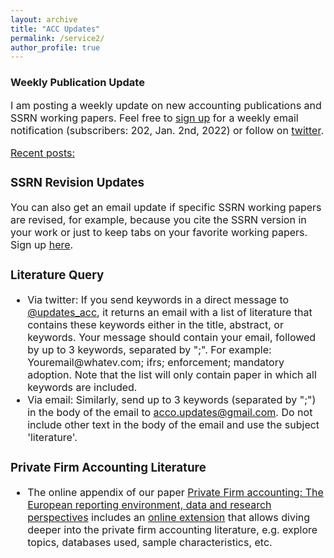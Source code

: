 ```yaml
---
layout: archive
title: "ACC Updates"
permalink: /service2/
author_profile: true
---
```

<!-- Global site tag (gtag.js) - Google Analytics -->
<script async src="https://www.googletagmanager.com/gtag/js?id=G-05633BF9HL"></script>
<script>
  window.dataLayer = window.dataLayer || [];
  function gtag(){dataLayer.push(arguments);}
  gtag('js', new Date());

   gtag('config', 'G-05633BF9HL', {'anonymize_ip': true});
</script> 
 


  <h3> Weekly Publication Update </h3>

<font size="3"> 

I am posting a weekly update on new accounting publications and SSRN working papers. Feel free to <a href="http://easys-online.com/subscribe-acc-updates/" target="_blank">sign up</a> for a weekly email notification (subscribers: 202, Jan. 2nd, 2022) or follow on <a href="https://twitter.com/updates_acc?lang=en" target="_blank">twitter</a>. 
 <p> </p>
 <u>Recent posts:</u> 
 <p> </p>
 <script src="//rss.bloople.net/?url=http%3A%2F%2Feasys-online.com%2Ffeed&detail=-1&limit=5&showtitle=false&type=js"></script>
 <p> </p>
 
<h3> SSRN Revision Updates </h3>
<font size="3">  
You can also get an email update if specific SSRN working papers are revised, for example, because you cite the SSRN version in your work or just to keep tabs on your favorite working papers. Sign up <a href="https://docs.google.com/forms/d/e/1FAIpQLSe0XTerPmxP8zVHMO1SebMfMiNqAnSV5wy_3rXBllsUoY-K7A/viewform?usp=sf_link" target="_blank">here</a>.
</font> 

  <h3> Literature Query </h3>
<font size="3">
 <ul> 
  <li> Via twitter: If you send keywords in a direct message to <a href="https://twitter.com/updates_acc?lang=en" target="_blank">@updates_acc</a>, it returns an email with a list of literature that contains these keywords either in the title, abstract, or keywords. Your message should contain your email, followed by up to 3 keywords, separated by ";". For example: Youremail@whatev.com; ifrs; enforcement; mandatory adoption. Note that the list will only contain paper in which all keywords are included. 
 </li> 
   <li> Via email: Similarly, send up to 3 keywords (separated by ";") in the body of the email to <a href="mailto:acco.updates@gmail.com?subject=literature&body=keyword1; keyword2; keyword3">acco.updates@gmail.com</a>. Do not include other text in the body of the email and use the subject 'literature'.      
       </li> 
</ul>   
  </font> 
  
   <h3> Private Firm Accounting Literature </h3>
<font size="3">
 <ul> 
  <li> The online appendix of our paper <a href="https://www.tandfonline.com/doi/full/10.1080/00014788.2021.1982670" target="_blank">Private Firm accounting: The European reporting environment, data and research perspectives</a> includes an <a href="https://trr266.wiwi.hu-berlin.de/shiny/pfirmacclit/" target="_blank">online extension</a> that allows diving deeper into the private firm accounting literature, e.g. explore topics, databases used, sample characteristics, etc. 
     </li>  <ul> 
    

